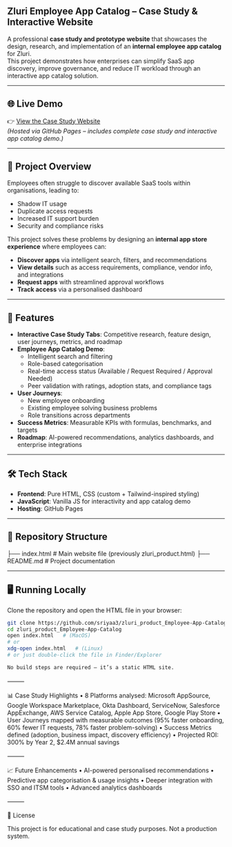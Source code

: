 ## Zluri Employee App Catalog – Case Study & Interactive Website

A professional **case study and prototype website** that showcases the design, research, and implementation of an **internal employee app catalog** for Zluri.  
This project demonstrates how enterprises can simplify SaaS app discovery, improve governance, and reduce IT workload through an interactive app catalog solution.  

---

## 🌐 Live Demo

👉 [View the Case Study Website](https://sriyaa3.github.io/zluri_product_Employee-App-Catalog/)  
*(Hosted via GitHub Pages – includes complete case study and interactive app catalog demo.)*

---

## 📖 Project Overview

Employees often struggle to discover available SaaS tools within organisations, leading to:  
- Shadow IT usage  
- Duplicate access requests  
- Increased IT support burden  
- Security and compliance risks  

This project solves these problems by designing an **internal app store experience** where employees can:  
- **Discover apps** via intelligent search, filters, and recommendations  
- **View details** such as access requirements, compliance, vendor info, and integrations  
- **Request apps** with streamlined approval workflows  
- **Track access** via a personalised dashboard  

---

## 🚀 Features

- **Interactive Case Study Tabs**: Competitive research, feature design, user journeys, metrics, and roadmap  
- **Employee App Catalog Demo**:  
  - Intelligent search and filtering  
  - Role-based categorisation  
  - Real-time access status (Available / Request Required / Approval Needed)  
  - Peer validation with ratings, adoption stats, and compliance tags  
- **User Journeys**:  
  - New employee onboarding  
  - Existing employee solving business problems  
  - Role transitions across departments  
- **Success Metrics**: Measurable KPIs with formulas, benchmarks, and targets  
- **Roadmap**: AI-powered recommendations, analytics dashboards, and enterprise integrations  

---

## 🛠️ Tech Stack

- **Frontend**: Pure HTML, CSS (custom + Tailwind-inspired styling)  
- **JavaScript**: Vanilla JS for interactivity and app catalog demo  
- **Hosting**: GitHub Pages  

---

## 📂 Repository Structure

├── index.html       # Main website file (previously zluri_product.html)
├── README.md        # Project documentation

---

## 🖥️ Running Locally

Clone the repository and open the HTML file in your browser:

```bash
git clone https://github.com/sriyaa3/zluri_product_Employee-App-Catalog.git
cd zluri_product_Employee-App-Catalog
open index.html   # (MacOS)
# or
xdg-open index.html   # (Linux)
# or just double-click the file in Finder/Explorer

No build steps are required — it’s a static HTML site.
```

⸻

📊 Case Study Highlights
	•	8 Platforms analysed: Microsoft AppSource, Google Workspace Marketplace, Okta Dashboard, ServiceNow, Salesforce AppExchange, AWS Service Catalog, Apple App Store, Google Play Store
	•	User Journeys mapped with measurable outcomes (95% faster onboarding, 60% fewer IT requests, 78% faster problem-solving)
	•	Success Metrics defined (adoption, business impact, discovery efficiency)
	•	Projected ROI: 300% by Year 2, $2.4M annual savings

⸻

📈 Future Enhancements
	•	AI-powered personalised recommendations
	•	Predictive app categorisation & usage insights
	•	Deeper integration with SSO and ITSM tools
	•	Advanced analytics dashboards

⸻

📜 License

This project is for educational and case study purposes. Not a production system.

